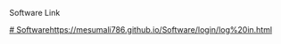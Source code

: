 Software Link


[# Software](https://mesumali786.github.io/Software/login/log%20in.html)https://mesumali786.github.io/Software/login/log%20in.html
